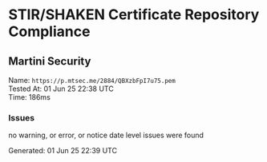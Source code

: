 # STIR/SHAKEN Certificate Repository Compliance

## Martini Security

Name: `https://p.mtsec.me/2884/QBXzbFpI7u75.pem`\
Tested At: 01 Jun 25 22:38 UTC\
Time: 186ms

### Issues

no warning, or error, or notice date level issues were found

Generated: 01 Jun 25 22:39 UTC